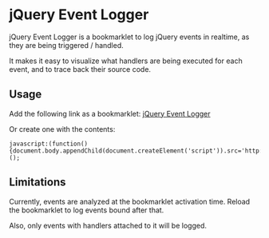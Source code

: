 jQuery Event Logger
=============

jQuery Event Logger is a bookmarklet to log jQuery events in realtime, as they are being triggered / handled.

It makes it easy to visualize what handlers are being executed for each event, and to trace back their source code.

## Usage


Add the following link as a bookmarklet:
<a href="javascript:(function(){document.body.appendChild(document.createElement('script')).src='http://rawgit.com/srizzo/jqueryeventlogger/master/dist/jqueryeventlogger.min.js';})();">jQuery Event Logger</a>

Or create one with the contents:

    javascript:(function(){document.body.appendChild(document.createElement('script')).src='http://rawgit.com/srizzo/jqueryeventlogger/master/dist/jqueryeventlogger.min.js';})();

## Limitations

Currently, events are analyzed at the bookmarklet activation time. Reload the bookmarklet to log events bound after that.

Also, only events with handlers attached to it will be logged.